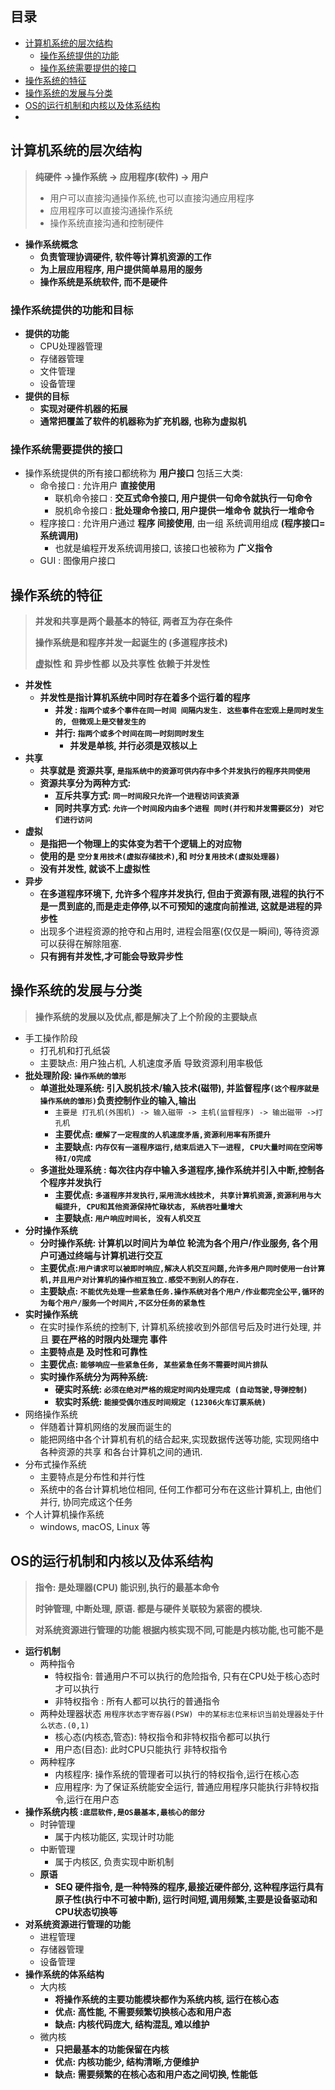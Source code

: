 ## 目录

- [计算机系统的层次结构](#计算机系统的层次结构)
    - [操作系统提供的功能](#操作系统提供的功能)
    - [操作系统需要提供的接口](#操作系统需要提供的接口)
- [操作系统的特征](#操作系统的特征)
- [操作系统的发展与分类](#操作系统的发展与分类)
- [OS的运行机制和内核以及体系结构](#OS的运行机制和内核以及体系结构)
- 













## 计算机系统的层次结构

> **纯硬件  ->操作系统 -> 应用程序(软件) -> 用户**
>
> - 用户可以直接沟通操作系统,也可以直接沟通应用程序
> - 应用程序可以直接沟通操作系统
> - 操作系统直接沟通和控制硬件

- **操作系统概念**
    - **负责管理协调硬件, 软件等计算机资源的工作**
    - **为上层应用程序, 用户提供简单易用的服务**
    - **操作系统是系统软件, 而不是硬件**



### 操作系统提供的功能和目标

- **提供的功能**
    - CPU处理器管理
    - 存储器管理
    - 文件管理
    - 设备管理
- **提供的目标**
    - **实现对硬件机器的拓展**
    - **通常把覆盖了软件的机器称为扩充机器, 也称为虚拟机**



### 操作系统需要提供的接口

- 操作系统提供的所有接口都统称为 **用户接口** 包括三大类:
    - 命令接口 : 允许用户 **直接使用**
        - 联机命令接口 : **交互式命令接口, 用户提供一句命令就执行一句命令**
        - 脱机命令接口 : **批处理命令接口, 用户提供一堆命令 就执行一堆命令**
    - 程序接口 : 允许用户通过 **程序  间接使用**, 由一组 系统调用组成 **(程序接口=系统调用)**
        - 也就是编程开发系统调用接口, 该接口也被称为 **广义指令**
    - GUI : 图像用户接口 





## 操作系统的特征

> **并发和共享是两个最基本的特征, 两者互为存在条件**
>
> **操作系统是和程序并发一起诞生的 (多道程序技术)**
>
> **虚拟性 和 异步性都 以及共享性 依赖于并发性**

- **并发性**
    - **并发性是指计算机系统中同时存在着多个运行着的程序**
        - **并发 : `指两个或多个事件在同一时间 间隔内发生. 这些事件在宏观上是同时发生的, 但微观上是交替发生的`**
        - **并行: `指两个或多个时间在同一时刻同时发生`**
            - **并发是单核, 并行必须是双核以上**
- **共享**
    - **共享就是 资源共享, `是指系统中的资源可供内存中多个并发执行的程序共同使用`**
    - **资源共享分为两种方式:**
        - **互斥共享方式: `同一时间段只允许一个进程访问该资源`**
        - **同时共享方式: `允许一个时间段内由多个进程 同时(并行和并发需要区分) 对它们进行访问`**
- **虚拟**
    - **是指把一个物理上的实体变为若干个逻辑上的对应物**
    - **使用的是 `空分复用技术(虚拟存储技术)`,和 `时分复用技术(虚拟处理器)`**
    - **没有并发性, 就谈不上虚拟性**
- **异步**
    - **在多道程序环境下, 允许多个程序并发执行, 但由于资源有限,进程的执行不是一贯到底的,而是走走停停,以不可预知的速度向前推进, 这就是进程的异步性**
    - 出现多个进程资源的抢夺和占用时, 进程会阻塞(仅仅是一瞬间), 等待资源可以获得在解除阻塞.
    - **只有拥有并发性,才可能会导致异步性**







## 操作系统的发展与分类

> **操作系统的发展以及优点,都是解决了上个阶段的主要缺点**

- 手工操作阶段
    - 打孔机和打孔纸袋
    - 主要缺点: 用户独占机, 人机速度矛盾 导致资源利用率极低
- **批处理阶段: `操作系统的雏形`**
    - **单道批处理系统: 引入脱机技术/输入技术(磁带), 并监督程序`(这个程序就是操作系统的雏形)`负责控制作业的输入,输出**
        - `主要是 打孔机(外围机) -> 输入磁带 -> 主机(监督程序) -> 输出磁带 ->打孔机`
        - **主要优点: `缓解了一定程度的人机速度矛盾,资源利用率有所提升`**
        - **主要缺点: `内存仅有一道程序运行,结束后进入下一进程, CPU大量时间在空闲等待I/O完成`**
    - **多道批处理系统 : 每次往内存中输入多道程序,操作系统并引入中断,控制各个程序并发执行**
        - **主要优点: `多道程序并发执行,采用流水线技术, 共享计算机资源,资源利用与大幅提升, CPU和其他资源保持忙碌状态, 系统吞吐量增大`** 
        - **主要缺点: `用户响应时间长, 没有人机交互`**
- **分时操作系统**
    - **分时操作系统: 计算机以时间片为单位 轮流为各个用户/作业服务, 各个用户可通过终端与计算机进行交互**
    - **主要优点:`用户请求可以被即时响应,解决人机交互问题,允许多用户同时使用一台计算机,并且用户对计算机的操作相互独立.感受不到别人的存在.`**
    - **主要缺点: `不能优先处理一些紧急任务.操作系统对各个用户/作业都完全公平,循环的为每个用户/服务一个时间片,不区分任务的紧急性`**
- **实时操作系统**
    - 在实时操作系统的控制下, 计算机系统接收到外部信号后及时进行处理, 并且 **要在严格的时限内处理完 事件** 
    - **主要特点是 及时性和可靠性**
    - **主要优点: `能够响应一些紧急任务, 某些紧急任务不需要时间片排队`**
    - **实时操作系统分为两种系统:**
        - **硬实时系统: `必须在绝对严格的规定时间内处理完成 (自动驾驶,导弹控制)`**
        - **软实时系统: `能接受偶尔违反时间规定 (12306火车订票系统)`**
- 网络操作系统
    - 伴随着计算机网络的发展而诞生的
    - 能把网络中各个计算机有机的结合起来,实现数据传送等功能, 实现网络中各种资源的共享 和各台计算机之间的通讯.
- 分布式操作系统
    - 主要特点是分布性和并行性
    - 系统中的各台计算机地位相同, 任何工作都可分布在这些计算机上, 由他们并行, 协同完成这个任务
- 个人计算机操作系统
    - windows, macOS, Linux 等







## OS的运行机制和内核以及体系结构

> **指令: 是处理器(CPU) 能识别,执行的最基本命令**
>
> **时钟管理, 中断处理, 原语. 都是与硬件关联较为紧密的模块.**
>
> **对系统资源进行管理的功能 根据内核实现不同,可能是内核功能,也可能不是**

- **运行机制**
    - 两种指令
        - 特权指令: 普通用户不可以执行的危险指令, 只有在CPU处于核心态时才可以执行
        - 非特权指令 : 所有人都可以执行的普通指令
    - 两种处理器状态 `用程序状态字寄存器(PSW) 中的某标志位来标识当前处理器处于什么状态.(0,1)`
        - 核心态(内核态,管态):  特权指令和非特权指令都可以执行
        - 用户态(目态): 此时CPU只能执行 非特权指令
    - 两种程序
        - 内核程序: 操作系统的管理者可以执行的特权指令,运行在核心态
        - 应用程序: 为了保证系统能安全运行, 普通应用程序只能执行非特权指令,运行在用户态
- **操作系统内核 :`底层软件,是OS最基本,最核心的部分`** 
    - 时钟管理
        - 属于内核功能区, 实现计时功能
    - 中断管理
        - 属于内核区, 负责实现中断机制
    - **原语**
        - **SEQ 硬件指令, 是一种特殊的程序,最接近硬件部分, 这种程序运行具有原子性(执行中不可被中断), 运行时间短,调用频繁,主要是设备驱动和CPU状态切换等**
- **对系统资源进行管理的功能**
    - 进程管理
    - 存储器管理
    - 设备管理
- **操作系统的体系结构**
    - 大内核
        - **将操作系统的主要功能模块都作为系统内核, 运行在核心态**
        - **优点: 高性能, 不需要频繁切换核心态和用户态**
        - **缺点: 内核代码庞大, 结构混乱, 难以维护**
    - 微内核
        - **只把最基本的功能保留在内核**
        - **优点: 内核功能少, 结构清晰,方便维护**
        - **缺点: 需要频繁的在核心态和用户态之间切换, 性能低**





